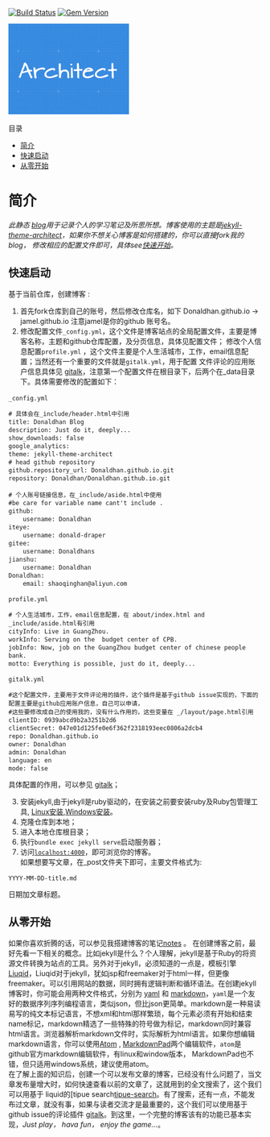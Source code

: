 [![Build Status](https://travis-ci.org/pages-themes/architect.svg?branch=master)](https://travis-ci.org/pages-themes/architect) [![Gem Version](https://badge.fury.io/rb/jekyll-theme-architect.svg)](https://badge.fury.io/rb/jekyll-theme-architect)

[![Thumbnail of architect](thumbnail.png)](http://pages-themes.github.io/architect)

目录  
* [简介](#简介)
* [快速启动](#快速启动)
* [从零开始](#从零开始)


# 简介

*此静态 [blog][]用于记录个人的学习笔记及所思所想。博客使用的主题是[jekyll-theme-architect][]，如果你不想关心博客是如何搭建的，你可以直接fork我的blog，
修改相应的配置文件即可，具体see[快速开始](#quick-start)。*

[blog]: https://donaldhan.github.io/ "Donald Blog"
[jekyll-theme-architect]: http://pages-themes.github.io/architect "jekyll-theme-architect"
## 快速启动

基于当前仓库，创建博客 :
1. 首先fork仓库到自己的账号，然后修改仓库名，如下
    Donaldhan.github.io -> jamel.github.io
注意jamel是你的github 账号名。
2. 修改配置文件`_config.yml`，这个文件是博客站点的全局配置文件，主要是博客名称，主题和github仓库配置，及分页信息，具体见配置文件；
修改个人信息配置`profile.yml` ，这个文件主要是个人生活城市，工作，email信息配置；当然还有一个重要的文件就是`gitalk.yml`，用于配置
文件评论的应用账户信息具体见 [gitalk][]，注意第一个配置文件在根目录下，后两个在\_data目录下。具体需要修改的配置如下：

`_config.yml`

```
# 具体会在_include/header.html中引用
title: Donaldhan Blog
description: Just do it, deeply...
show_downloads: false
google_analytics:
theme: jekyll-theme-architect
# head github repository
github.repository_url: Donaldhan.github.io.git
repository: Donaldhan/Donaldhan.github.io.git

# 个人账号链接信息，在_include/aside.html中使用
#be care for variable name cant't include .
github:
    username: Donaldhan
iteye:
    username: donald-draper
gitee:
    username: Donaldhans
jianshu:
    username: Donaldhan
Donaldhan:
    email: shaoqinghan@aliyun.com
```

 `profile.yml`

```
# 个人生活城市，工作，email信息配置，在 about/index.html and _include/aside.html有引用
cityInfo: Live in GuangZhou.
workInfo: Serving on the  budget center of CPB.
jobInfo: Now, job on the GuangZhou budget center of chinese people bank.
motto: Everything is possible, just do it, deeply...
```

 `gitalk.yml`

```
#这个配置文件，主要用于文件评论用的插件，这个插件是基于github issue实现的，下面的配置主要是github应用账户信息，自己可以申请，
#这些要修改成自己的使用我的，没有什么作用的，这些变量在 _/layout/page.html引用
clientID: 0939abcd9b2a3251b2d6
clientSecret: 047e01d125fe0e6f362f2318193eec0806a2dcb4
repo: Donaldhan.github.io
owner: Donaldhan
admin: Donaldhan
language: en
mode: false

```
具体配置的作用，可以参见 [gitalk][]；

3. 安装jekyll,由于jekyll是ruby驱动的，在安装之前要安装ruby及Ruby包管理工具,
[Linux安装][linux-jekyll],[Windows安装][windows-jekyll]。
4. 克隆仓库到本地；
5. 进入本地仓库根目录；
6. 执行`bundle exec jekyll serve`启动服务器；
5. 访问[`localhost:4000`](http://localhost:4000)，即可浏览你的博客。  
如果想要写文章，在\_post文件夹下即可，主要文件格式为:
```
YYYY-MM-DD-title.md
```
日期加文章标题。

[gitalk]: https://github.com/gitalk/gitalk
[linux-jekyll]: https://jekyllrb.com/docs/installation/ "Runnig Jekyll on Linux"
[windows-jekyll]: http://www.madhur.co.in/blog/2011/09/01/runningjekyllwindows.html "Running Jekyll on Windows"

## 从零开始

如果你喜欢折腾的话，可以参见我搭建博客的笔记[notes][notes_url] 。
在创建博客之前，最好先看一下相关的概念。比如jekyll是什么？个人理解，jekyll是基于Ruby的将资源文件转换为站点的工具。另外对于jekyll，必须知道的一点是，模板引擎[Liuqid][]，Liuqid对于jekyll，犹如jsp和freemaker对于html一样，但更像freemaker。可以引用网站的数据，同时拥有逻辑判断和循环语法。在创建jekyll博客时，你可能会用两种文件格式，分别为 [yaml][] 和 [markdown][]，`yaml`是一个友好的数据序列序列编程语言，类似json，但比json更简单。markdown是一种易读易写的纯文本标记语言，不想xml和html那样繁琐，每个元素必须有开始和结束name标记，markdown精选了一些特殊的符号做为标记，markdown同时兼容html语言。浏览器解析markdown文件时，实际解析为html语言。如果你想编辑markdown语言，你可以使用[Atom][] , [MarkdownPad][]两个编辑软件，`atom`是github官方markdown编辑软件，有linux和window版本，
MarkdownPad也不错，但只适用windows系统，建议使用atom。  
在了解上面的知识后，创建一个可以发布文章的博客，已经没有什么问题了，当文章发布量增大时，如何快速查看以前的文章了，这就用到的全文搜索了，这个我们可以用基于
liquid的[tipue search[tipue-search]。有了搜索，还有一点，不能发布过文章，就没有事，如果与读者交流才是最重要的，这个我们可以使用基于github issue的评论插件
[gitalk][]。到这里，一个完整的博客该有的功能已基本实现，*Just play， hava fun， enjoy the game...*。

[notes_url]: https://gitee.com/Donaldhans/draft/blob/master/git-page-blog.md
[yaml]: http://www.yaml.org/ "YAML"
[markdown]: https://daringfireball.net/projects/markdown/syntax "Markdown"
[Liuqid]: https://help.shopify.com/themes/liquid/basics "Liuqid"
[tipue-search]: https://github.com/jekylltools/jekyll-tipue-search "Jekyll Tipue Search based liquid"
[MarkdownPad]: http://markdownpad.com/ "MarkdownPad"
[Atom]: https://atom.io/ "Atom"
